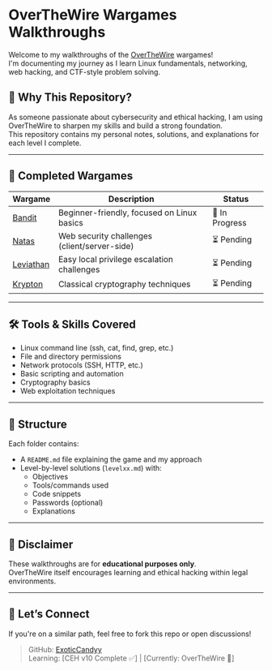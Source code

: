 # OverTheWire Wargames Walkthroughs

Welcome to my walkthroughs of the [OverTheWire](https://overthewire.org/wargames/) wargames!  
I'm documenting my journey as I learn Linux fundamentals, networking, web hacking, and CTF-style problem solving.

## 🧠 Why This Repository?

As someone passionate about cybersecurity and ethical hacking, I am using OverTheWire to sharpen my skills and build a strong foundation.  
This repository contains my personal notes, solutions, and explanations for each level I complete.

---

## 🧩 Completed Wargames

| Wargame | Description | Status |
|--------|-------------|--------|
| [Bandit](./Bandit/) | Beginner-friendly, focused on Linux basics | 🔄 In Progress |
| [Natas](./Natas/) | Web security challenges (client/server-side) | ⏳ Pending |
| [Leviathan](./Leviathan/) | Easy local privilege escalation challenges | ⏳ Pending |
| [Krypton](./Krypton/) | Classical cryptography techniques | ⏳ Pending |

---

## 🛠 Tools & Skills Covered

- Linux command line (ssh, cat, find, grep, etc.)
- File and directory permissions
- Network protocols (SSH, HTTP, etc.)
- Basic scripting and automation
- Cryptography basics
- Web exploitation techniques

---

## 📂 Structure

Each folder contains:
- A `README.md` file explaining the game and my approach
- Level-by-level solutions (`levelxx.md`) with:
  - Objectives
  - Tools/commands used
  - Code snippets
  - Passwords (optional)
  - Explanations

---

## 📜 Disclaimer

These walkthroughs are for **educational purposes only**.  
OverTheWire itself encourages learning and ethical hacking within legal environments.

---

## 🚀 Let’s Connect

If you're on a similar path, feel free to fork this repo or open discussions!

> GitHub: [ExoticCandyy](https://github.com/ExoticCandyy)  
> Learning: [CEH v10 Complete ✅] | [Currently: OverTheWire 🧪]
